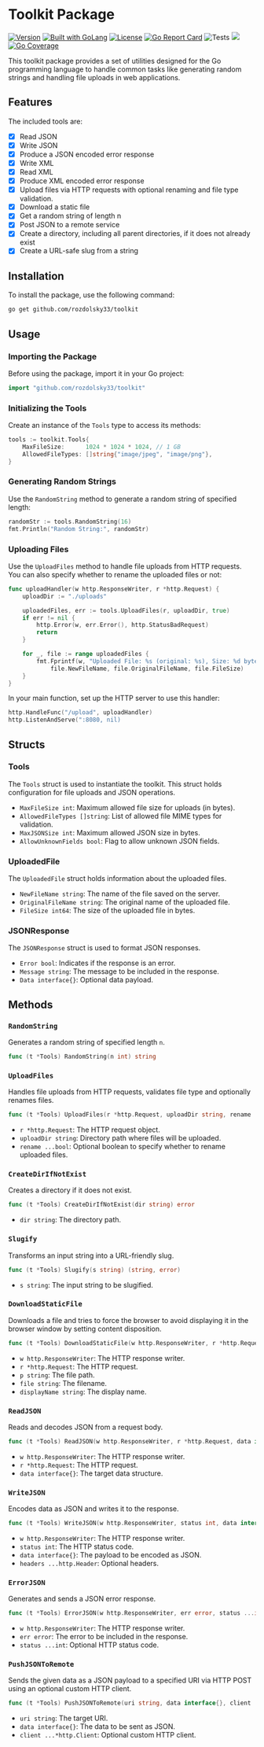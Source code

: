 # Toolkit Package

[//]: # ([![CI Build]&#40;https://github.com/rozdolsky33/toolkit/actions/workflows/build.yml/badge.svg&#41;]&#40;https://github.com/rozdolsky33/toolkit/actions/workflows/build.yml&#41;)

[//]: # ([![Coverage Status]&#40;https://coveralls.io/repos/github/rozdolsky33/toolkit/badge.svg?branch=main&#41;]&#40;https://coveralls.io/github/rozdolsky33/toolkit?branch=main&#41;)

[![Version](https://img.shields.io/badge/goversion-1.23.x-blue.svg)](https://golang.org)
<a href="https://golang.org"><img src="https://img.shields.io/badge/powered_by-Go-3362c2.svg?style=flat-square" alt="Built with GoLang"></a>
[![License](http://img.shields.io/badge/license-mit-blue.svg?style=flat-square)](https://raw.githubusercontent.com/rozdolsky33/toolkit/main/LICENSE.md)
[![Go Report Card](https://goreportcard.com/badge/github.com/rozdolsky33/toolkit)](https://goreportcard.com/report/github.com/rozdolsky33/toolkit)
![Tests](https://github.com/rozdolsky33/toolkit/actions/workflows/build.yml/badge.svg)
<a href="https://pkg.go.dev/github.com/rozdolsky33/toolkit"><img src="https://img.shields.io/badge/godoc-reference-%23007d9c.svg"></a>
[![Go Coverage](https://github.com/rozdolsky33/toolkit/wiki/coverage.svg)](https://raw.githack.com/wiki/rozdolsky33/toolkit/coverage.html)

This toolkit package provides a set of utilities designed for the Go programming language to handle common tasks like generating random strings and handling file uploads in web applications.

## Features

The included tools are:

- [X] Read JSON
- [X] Write JSON
- [X] Produce a JSON encoded error response
- [X] Write XML
- [X] Read XML
- [X] Produce XML encoded error response
- [X] Upload files via HTTP requests with optional renaming and file type validation.
- [X] Download a static file
- [X] Get a random string of length n
- [X] Post JSON to a remote service
- [X] Create a directory, including all parent directories, if it does not already exist
- [X] Create a URL-safe slug from a string

## Installation

To install the package, use the following command:

```sh
go get github.com/rozdolsky33/toolkit
```

## Usage

### Importing the Package

Before using the package, import it in your Go project:

```go
import "github.com/rozdolsky33/toolkit"
```

### Initializing the Tools

Create an instance of the `Tools` type to access its methods:

```go
tools := toolkit.Tools{
    MaxFileSize:      1024 * 1024 * 1024, // 1 GB
    AllowedFileTypes: []string{"image/jpeg", "image/png"},
}
```

### Generating Random Strings

Use the `RandomString` method to generate a random string of specified length:

```go
randomStr := tools.RandomString(16)
fmt.Println("Random String:", randomStr)
```

### Uploading Files

Use the `UploadFiles` method to handle file uploads from HTTP requests. You can also specify whether to rename the uploaded files or not:

```go
func uploadHandler(w http.ResponseWriter, r *http.Request) {
    uploadDir := "./uploads"

    uploadedFiles, err := tools.UploadFiles(r, uploadDir, true)
    if err != nil {
        http.Error(w, err.Error(), http.StatusBadRequest)
        return
    }

    for _, file := range uploadedFiles {
        fmt.Fprintf(w, "Uploaded File: %s (original: %s), Size: %d bytes\n",
            file.NewFileName, file.OriginalFileName, file.FileSize)
    }
}
```

In your main function, set up the HTTP server to use this handler:

```go
http.HandleFunc("/upload", uploadHandler)
http.ListenAndServe(":8080, nil)
```

## Structs

### Tools

The `Tools` struct is used to instantiate the toolkit. This struct holds configuration for file uploads and JSON operations.

- `MaxFileSize int`: Maximum allowed file size for uploads (in bytes).
- `AllowedFileTypes []string`: List of allowed file MIME types for validation.
- `MaxJSONSize int`: Maximum allowed JSON size in bytes.
- `AllowUnknownFields bool`: Flag to allow unknown JSON fields.

### UploadedFile

The `UploadedFile` struct holds information about the uploaded files.

- `NewFileName string`: The name of the file saved on the server.
- `OriginalFileName string`: The original name of the uploaded file.
- `FileSize int64`: The size of the uploaded file in bytes.

### JSONResponse

The `JSONResponse` struct is used to format JSON responses.

- `Error bool`: Indicates if the response is an error.
- `Message string`: The message to be included in the response.
- `Data interface{}`: Optional data payload.

## Methods

### `RandomString`

Generates a random string of specified length `n`.

```go
func (t *Tools) RandomString(n int) string
```

### `UploadFiles`

Handles file uploads from HTTP requests, validates file type and optionally renames files.

```go
func (t *Tools) UploadFiles(r *http.Request, uploadDir string, rename ...bool) ([]*UploadedFile, error)
```

- `r *http.Request`: The HTTP request object.
- `uploadDir string`: Directory path where files will be uploaded.
- `rename ...bool`: Optional boolean to specify whether to rename uploaded files.

### `CreateDirIfNotExist`

Creates a directory if it does not exist.

```go
func (t *Tools) CreateDirIfNotExist(dir string) error
```

- `dir string`: The directory path.

### `Slugify`

Transforms an input string into a URL-friendly slug.

```go
func (t *Tools) Slugify(s string) (string, error)
```

- `s string`: The input string to be slugified.

### `DownloadStaticFile`

Downloads a file and tries to force the browser to avoid displaying it in the browser window by setting content disposition.

```go
func (t *Tools) DownloadStaticFile(w http.ResponseWriter, r *http.Request, p, file, displayName string)
```

- `w http.ResponseWriter`: The HTTP response writer.
- `r *http.Request`: The HTTP request.
- `p string`: The file path.
- `file string`: The filename.
- `displayName string`: The display name.

### `ReadJSON`

Reads and decodes JSON from a request body.

```go
func (t *Tools) ReadJSON(w http.ResponseWriter, r *http.Request, data interface{}) error
```

- `w http.ResponseWriter`: The HTTP response writer.
- `r *http.Request`: The HTTP request.
- `data interface{}`: The target data structure.

### `WriteJSON`

Encodes data as JSON and writes it to the response.

```go
func (t *Tools) WriteJSON(w http.ResponseWriter, status int, data interface{}, headers ...http.Header) error
```

- `w http.ResponseWriter`: The HTTP response writer.
- `status int`: The HTTP status code.
- `data interface{}`: The payload to be encoded as JSON.
- `headers ...http.Header`: Optional headers.

### `ErrorJSON`

Generates and sends a JSON error response.

```go
func (t *Tools) ErrorJSON(w http.ResponseWriter, err error, status ...int) error
```

- `w http.ResponseWriter`: The HTTP response writer.
- `err error`: The error to be included in the response.
- `status ...int`: Optional HTTP status code.

### `PushJSONToRemote`

Sends the given data as a JSON payload to a specified URI via HTTP POST using an optional custom HTTP client.

```go
func (t *Tools) PushJSONToRemote(uri string, data interface{}, client ...*http.Client) (*http.Response, int, error)
```

- `uri string`: The target URI.
- `data interface{}`: The data to be sent as JSON.
- `client ...*http.Client`: Optional custom HTTP client.
